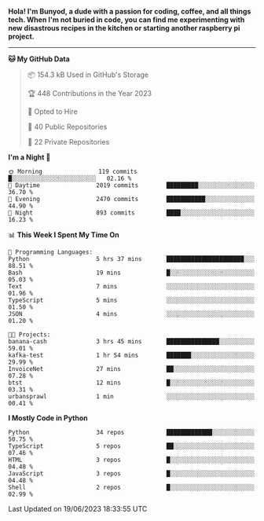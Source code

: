 <p>
<b>Hola! I'm Bunyod, a dude with a passion for coding, coffee, and all things tech. When I'm not buried in code, you can find me experimenting with new disastrous recipes in the kitchen or starting another raspberry pi project.</b>
</p>

---

<!--START_SECTION:waka-->
**🐱 My GitHub Data** 

> 📦 154.3 kB Used in GitHub's Storage 
 > 
> 🏆 448 Contributions in the Year 2023
 > 
> 💼 Opted to Hire
 > 
> 📜 40 Public Repositories 
 > 
> 🔑 22 Private Repositories 
 > 
**I'm a Night 🦉** 

```text
🌞 Morning                119 commits         █░░░░░░░░░░░░░░░░░░░░░░░░   02.16 % 
🌆 Daytime                2019 commits        █████████░░░░░░░░░░░░░░░░   36.70 % 
🌃 Evening                2470 commits        ███████████░░░░░░░░░░░░░░   44.90 % 
🌙 Night                  893 commits         ████░░░░░░░░░░░░░░░░░░░░░   16.23 % 
```


📊 **This Week I Spent My Time On** 

```text
💬 Programming Languages: 
Python                   5 hrs 37 mins       ██████████████████████░░░   88.51 % 
Bash                     19 mins             █░░░░░░░░░░░░░░░░░░░░░░░░   05.03 % 
Text                     7 mins              ░░░░░░░░░░░░░░░░░░░░░░░░░   01.96 % 
TypeScript               5 mins              ░░░░░░░░░░░░░░░░░░░░░░░░░   01.50 % 
JSON                     4 mins              ░░░░░░░░░░░░░░░░░░░░░░░░░   01.20 % 

🐱‍💻 Projects: 
banana-cash              3 hrs 45 mins       ███████████████░░░░░░░░░░   59.01 % 
kafka-test               1 hr 54 mins        ███████░░░░░░░░░░░░░░░░░░   29.99 % 
InvoiceNet               27 mins             ██░░░░░░░░░░░░░░░░░░░░░░░   07.28 % 
btst                     12 mins             █░░░░░░░░░░░░░░░░░░░░░░░░   03.31 % 
urbansprawl              1 min               ░░░░░░░░░░░░░░░░░░░░░░░░░   00.41 % 
```

**I Mostly Code in Python** 

```text
Python                   34 repos            █████████████░░░░░░░░░░░░   50.75 % 
TypeScript               5 repos             ██░░░░░░░░░░░░░░░░░░░░░░░   07.46 % 
HTML                     3 repos             █░░░░░░░░░░░░░░░░░░░░░░░░   04.48 % 
JavaScript               3 repos             █░░░░░░░░░░░░░░░░░░░░░░░░   04.48 % 
Shell                    2 repos             █░░░░░░░░░░░░░░░░░░░░░░░░   02.99 % 
```




 Last Updated on 19/06/2023 18:33:55 UTC
<!--END_SECTION:waka-->
